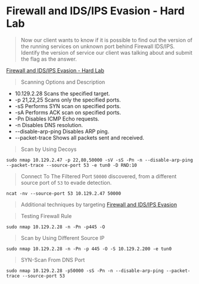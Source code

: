 # Firewall and IDS/IPS Evasion - Hard Lab

>Now our client wants to know if it is possible to find out the version of the running services on unknown port behind Firewall IDS/IPS. 
>Identify the version of service our client was talking about and submit the flag as the answer. 

[Firewall and IDS/IPS Evasion - Hard Lab](https://academy.hackthebox.com/module/19/section/119)  

> Scanning Options and Description  

* 10.129.2.28	Scans the specified target.
* -p 21,22,25	Scans only the specified ports.
* -sS	Performs SYN scan on specified ports.
* -sA	Performs ACK scan on specified ports.
* -Pn	Disables ICMP Echo requests.
* -n	Disables DNS resolution.
* --disable-arp-ping	Disables ARP ping.
* --packet-trace	Shows all packets sent and received.

>Scan by Using Decoys  
  
```
sudo nmap 10.129.2.47 -p 22,80,50000 -sV -sS -Pn -n --disable-arp-ping --packet-trace --source-port 53 -e tun0 -D RND:10
```  

>Connect To The Filtered Port `50000` discovered, from a different source port of `53` to evade detection.

```
ncat -nv --source-port 53 10.129.2.47 50000
```  

>Additional techniques by targeting [Firewall and IDS/IPS Evasion](https://academy.hackthebox.com/module/19/section/106)  

>Testing Firewall Rule  

```
sudo nmap 10.129.2.28 -n -Pn -p445 -O
```

>Scan by Using Different Source IP  

```
sudo nmap 10.129.2.28 -n -Pn -p 445 -O -S 10.129.2.200 -e tun0
```  

>SYN-Scan From DNS Port  

```
sudo nmap 10.129.2.28 -p50000 -sS -Pn -n --disable-arp-ping --packet-trace --source-port 53
```  